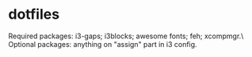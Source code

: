 # dotfiles

Required packages: i3-gaps; i3blocks; awesome fonts; feh; xcompmgr.\\
Optional packages: anything on "assign" part in i3 config.
